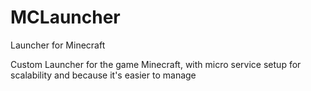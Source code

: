 # MCLauncher
Launcher for Minecraft

Custom Launcher for the game Minecraft, with micro service setup for scalability and because it's easier to manage
